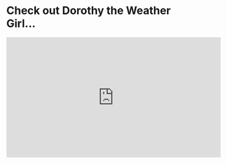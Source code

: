 # Check out Dorothy the Weather Girl...



<iframe width="560" height="315" src="https://www.youtube.com/embed/g6dI-YTSYp0" frameborder="0" allow="accelerometer; autoplay; encrypted-media; gyroscope; picture-in-picture" allowfullscreen></iframe>
